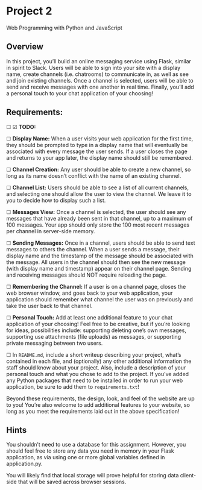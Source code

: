 # Project 2

Web Programming with Python and JavaScript

## Overview
In this project, you’ll build an online messaging service using Flask, similar in spirit to Slack. Users will be able to sign into your site with a display name, create channels (i.e. chatrooms) to communicate in, as well as see and join existing channels. Once a channel is selected, users will be able to send and receive messages with one another in real time. Finally, you’ll add a personal touch to your chat application of your choosing!


## Requirements:

☐
☑︎
**TODO:**

☐ **Display Name:** When a user visits your web application for the first time, they should be prompted to type in a display name that will eventually be associated with every message the user sends. If a user closes the page and returns to your app later, the display name should still be remembered.

☐ **Channel Creation:** Any user should be able to create a new channel, so long as its name doesn’t conflict with the name of an existing channel.

☐ **Channel List:** Users should be able to see a list of all current channels, and selecting one should allow the user to view the channel. We leave it to you to decide how to display such a list.

☐ **Messages View:** Once a channel is selected, the user should see any messages that have already been sent in that channel, up to a maximum of 100 messages. Your app should only store the 100 most recent messages per channel in server-side memory.

☐ **Sending Messages:** Once in a channel, users should be able to send text messages to others the channel. When a user sends a message, their display name and the timestamp of the message should be associated with the message. All users in the channel should then see the new message (with display name and timestamp) appear on their channel page. Sending and receiving messages should NOT require reloading the page.

☐ **Remembering the Channel:** If a user is on a channel page, closes the web browser window, and goes back to your web application, your application should remember what channel the user was on previously and take the user back to that channel.

☐ **Personal Touch:** Add at least one additional feature to your chat application of your choosing! Feel free to be creative, but if you’re looking for ideas, possibilities include: supporting deleting one’s own messages, supporting use attachments (file uploads) as messages, or supporting private messaging between two users.

☐ In `README.md`, include a short writeup describing your project, what’s contained in each file, and (optionally) any other additional information the staff should know about your project. Also, include a description of your personal touch and what you chose to add to the project.
If you’ve added any Python packages that need to be installed in order to run your web application, be sure to add them to `requirements.txt`!

Beyond these requirements, the design, look, and feel of the website are up to you! You’re also welcome to add additional features to your website, so long as you meet the requirements laid out in the above specification!

## Hints

You shouldn’t need to use a database for this assignment. However, you should feel free to store any data you need in memory in your Flask application, as via using one or more global variables defined in application.py.

You will likely find that local storage will prove helpful for storing data client-side that will be saved across browser sessions.